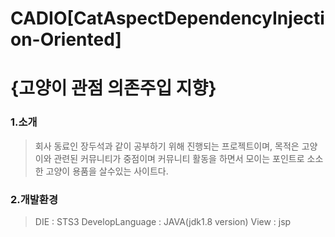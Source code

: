 # CADIO[CatAspectDependencyInjection-Oriented]
{고양이 관점 의존주입 지향}
==========================================================================
### 1.소개 
>회사 동료인 장두석과 같이 공부하기 위해 진행되는 프로젝트이며,
>목적은 고양이와 관련된 커뮤니티가 중점이며 커뮤니티 활동을 하면서 모이는 포인트로 소소한
>고양이 용품을 살수있는 사이트다.
### 2.개발환경
>DIE : STS3
>DevelopLanguage : JAVA(jdk1.8 version)
>View : jsp
>

